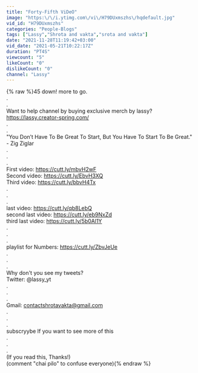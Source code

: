 ```yaml
---
title: "Forty-Fifth ViDeO"
image: "https:\/\/i.ytimg.com\/vi\/H79DUxmszhs\/hqdefault.jpg"
vid_id: "H79DUxmszhs"
categories: "People-Blogs"
tags: ["Lassy","Shrota and vakta","srota and vakta"]
date: "2021-11-28T11:19:42+03:00"
vid_date: "2021-05-21T10:22:17Z"
duration: "PT4S"
viewcount: "5"
likeCount: "0"
dislikeCount: "0"
channel: "Lassy"
---
```

{% raw %}45 down! more to go.<br />.<br />.<br />Want to help channel by buying exclusive merch by lassy?<br /><a rel="nofollow" target="blank" href="https://lassy.creator-spring.com/">https://lassy.creator-spring.com/</a><br />.<br />.<br />&quot;You Don’t Have To Be Great To Start, But You Have To Start To Be Great.&quot;<br />- Zig Ziglar<br />.<br />.<br />.<br />First video: <a rel="nofollow" target="blank" href="https://cutt.ly/mbvH2wF​​​​​​">https://cutt.ly/mbvH2wF​​​​​​</a><br />Second video: <a rel="nofollow" target="blank" href="https://cutt.ly/EbvH3XQ​​​​​​">https://cutt.ly/EbvH3XQ​​​​​​</a><br />Third video: <a rel="nofollow" target="blank" href="https://cutt.ly/bbvH4Tx​​​​​​">https://cutt.ly/bbvH4Tx​​​​​​</a><br />.<br />.<br />.<br />last video: <a rel="nofollow" target="blank" href="https://cutt.ly/qb8LebQ">https://cutt.ly/qb8LebQ</a><br />second last video:  <a rel="nofollow" target="blank" href="https://cutt.ly/eb9NxZd">https://cutt.ly/eb9NxZd</a><br />third last video: <a rel="nofollow" target="blank" href="https://cutt.ly/5b0Al1Y">https://cutt.ly/5b0Al1Y</a><br />.<br />.<br />.<br />playlist for Numbers: <a rel="nofollow" target="blank" href="https://cutt.ly/ZbvJeUe​​​​​​">https://cutt.ly/ZbvJeUe​​​​​​</a><br />.<br />.<br />.<br />Why don't you see my tweets?<br />Twitter: @lassy_yt<br />.<br />.<br />.<br />Gmail: contactshrotavakta@gmail.com<br />.<br />.<br />.<br />subscryybe If you want to see more of this <br />.<br />.<br />. <br />(If you read this, Thanks!)<br />(comment &quot;chai pilo&quot; to confuse everyone){% endraw %}
